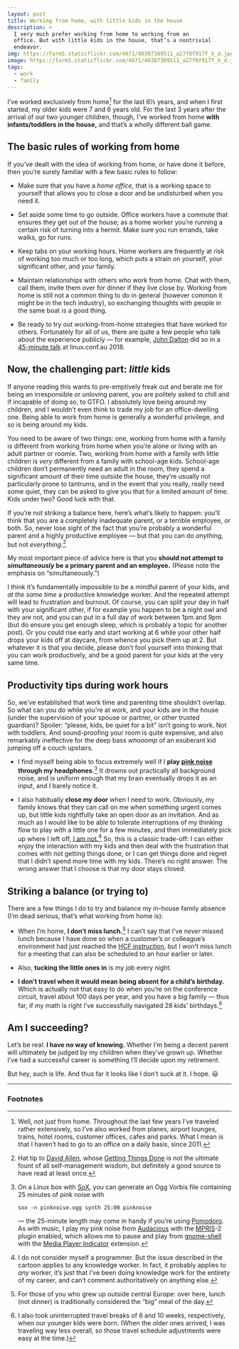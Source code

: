 ```yaml
---
layout: post
title: Working from home, with little kids in the house
description: > 
  I very much prefer working from home to working from an
  office. But with little kids in the house, that’s a nontrivial
  endeavor.
img: https://farm5.staticflickr.com/4671/40307389511_a27f8f917f_k_d.jpg
image: https://farm5.staticflickr.com/4671/40307389511_a27f8f917f_k_d.jpg
tags:
  - work
  - family
---
```

I’ve worked exclusively from home[^1] for the last 6½ years, and
when I first started, my older kids were 7 and 6 years old. For the
last 3 years after the arrival of our two younger children, though,
I’ve worked from home **with infants/toddlers in the house,** and
that’s a wholly different ball game.

## The basic rules of working from home

If you’ve dealt with the idea of working from home, or have
done it before, then you’re surely familiar with a few basic rules to
follow:

* Make sure that you have a _home office,_ that is a working space to
  yourself that allows you to close a door and be undisturbed when you
  need it.

* Set aside some time to go outside. Office workers have a commute
  that ensures they get out of the house; as a home worker you’re
  running a certain risk of turning into a hermit. Make sure you run
  errands, take walks, go for runs.

* Keep tabs on your working hours. Home workers are frequently at risk
  of working too much or too long, which puts a strain on yourself,
  your significant other, and your family.

* Maintain relationships with others who work from home. Chat with
  them, call them, invite them over for dinner if they live close
  by. Working from home is still not a common thing to do in general
  (however common it might be in the tech industry), so exchanging
  thoughts with people in the same boat is a good thing.

* Be ready to try out working-from-home strategies that have worked
  for others. Fortunately for all of us, there are quite a few people
  who talk about the experience publicly — for example,
  [John Dalton](https://twitter.com/johndalton) did so in a
  [45-minute talk](https://youtu.be/qFWkDPTjjEM) at linux.conf.au
  2018.

## Now, the challenging part: *little* kids

If anyone reading this wants to pre-emptively freak out and berate me
for being an irresponsible or unloving parent, you are politely asked
to chill and if incapable of doing so, to GTFO. I absolutely love
being around my children, and I wouldn’t even _think_ to trade my job
for an office-dwelling one. Being able to work from home is generally
a wonderful privilege, and so is being around my kids.

You need to be aware of two things: one, working from home with a
family is different from working from home when you’re alone or living
with an adult partner or roomie. Two, working from home with a family
with little children is _very_ different from a family with school-age
kids. School-age children don’t permanently need an adult in the room,
they spend a significant amount of their time outside the house,
they’re usually not particularly prone to tantrums, and in the event
that you really, really need some quiet, they can be asked to give you
that for a limited amount of time. Kids under two?  Good luck with
that.

If you’re not striking a balance here, here’s what’s likely to
happen: you’ll think that you are a completely inadequate parent, or a
terrible employee, or both. So, never lose sight of the fact that
you’re probably a wonderful parent and a highly productive employee —
but that you can do _anything,_ but not _everything._[^2]

My most important piece of advice here is that you **should not attempt
to _simultaneously_ be a primary parent and an employee.** (Please
note the emphasis on “simultaneously.”)

I think it’s fundamentally impossible to be a mindful parent of your
kids, and *at the same time* a productive knowledge worker. And the
repeated attempt will lead to frustration and burnout. Of course, you
can split your day in half with your significant other, if for example
you happen to be a night owl and they are not, and you can put in a
full day of work between 1pm and 9pm (but do ensure you get enough
sleep, which is probably a topic for another post). Or you could rise
early and start working at 6 while your other half drops your kids off
at daycare, from whence you pick them up at 2. But whatever it is that
you decide, please don’t fool yourself into thinking that you can work
productively, and be a good parent for your kids at the very same
time.

## Productivity tips during work hours

So, we’ve established that work time and parenting time shouldn’t
overlap. So what can you do while you’re at work, and your kids are in
the house (under the supervision of your spouse or partner, or other
trusted guardian)? Spoiler: “please, kids, be quiet for a bit” isn’t
going to work. Not with toddlers. And sound-proofing your room is
quite expensive, and also remarkably ineffective for the deep bass
_whooomp_ of an exuberant kid jumping off a couch upstairs.

* I find myself being able to focus extremely well if I **play
[pink noise](https://en.wikipedia.org/wiki/Pink_noise) through my
headphones.**[^3] It drowns out practically all background noise, and
is uniform enough that my brain eventually drops it as an input, and I
barely notice it.

* I also habitually **close my door** when I need to work. Obviously, my
family knows that they can call on me when something urgent comes up,
but little kids rightfully take an open door as an invitation. And as
much as I would like to be able to tolerate interruptions of my
thinking flow to play with a little one for a few minutes, and then
immediately pick up where I left off,
[I am not.](http://heeris.id.au/2013/this-is-why-you-shouldnt-interrupt-a-programmer/)[^4]
So, this is a classic trade-off: I can either enjoy the interaction
with my kids and then deal with the frustration that comes with not
getting things done, or I can get things done and regret that I didn’t
spend more time with my kids. There’s no right answer. The wrong
answer that I choose is that my door stays closed.

## Striking a balance (or trying to)

There are a few things I do to try and balance my in-house family
absence (I’m dead serious, that’s what working from home is):

* When I’m home, **I don’t miss lunch.**[^5] I can’t say that I’ve _never_
  missed lunch because I have done so when a customer’s or colleague’s
  environment had just reached the
  [HCF instruction](https://en.wikipedia.org/wiki/Halt_and_Catch_Fire),
  but I won’t miss lunch for a meeting that can also be scheduled to
  an hour earlier or later.

* Also, **tucking the little ones in** is my job every night.

* **I don’t travel when it would mean being absent for a child’s
  birthday.** Which is actually not that easy to do when you’re on the
  conference circuit, travel about 100 days per year, and you have a
  big family — thus far, if my math is right I’ve successfully
  navigated 28 kids’ birthdays.[^6]


## Am I succeeding?

Let’s be real: **I have no way of knowing.** Whether I’m being a
decent parent will ultimately be judged by my children when they’ve
grown up. Whether I’ve had a successful career is something I’ll
decide upon my retirement.

But hey, such is life. And thus far it looks like I don’t
suck at it. I hope. :smiley: 


* * *

### Footnotes

[^1]: Well, not *just* from home. Throughout the last few years I’ve
    traveled rather extensively, so I’ve also worked from planes,
    airport lounges, trains, hotel rooms, customer offices, cafes and
    parks. What I mean is that I haven’t had to go to an office on a
    daily basis, since 2011. 

[^2]: Hat tip to
    [David Allen](https://en.wikipedia.org/wiki/David_Allen_(author)),
    whose [Getting Things Done](http://a.co/iZhglcP) is not the
    ultimate fount of all self-management wisdom, but definitely a
    good source to have read at least once.

[^3]: On a Linux box with [SoX](https://en.wikipedia.org/wiki/SoX),
    you can generate an Ogg Vorbis file containing 25 minutes of pink
    noise with
	```
	sox -n pinknoise.ogg synth 25:00 pinknoise
	```
	— the 25-minute length may come in handy if you’re using
    [Pomodoro](https://en.wikipedia.org/wiki/Pomodoro_Technique). As
    with music, I play my pink noise from
    [Audacious](https://audacious-media-player.org/) with the
    [MPRIS](https://specifications.freedesktop.org/mpris-spec/latest/)-2
    plugin enabled, which allows me to pause and play from
    [gnome-shell](https://wiki.gnome.org/Projects/GnomeShell) with the
    [Media Player Indicator](https://extensions.gnome.org/extension/55/media-player-indicator/)
    extension.

[^4]: I do not consider myself a programmer. But the issue described
    in the cartoon applies to any knowledge worker. In fact, it
    probably applies to _any_ worker, it’s just that I’ve been doing
    knowledge work for the entirety of my career, and can’t comment
    authoritatively on anything else.

[^5]: For those of you who grew up outside central Europe: over here,
    lunch (not dinner) is traditionally considered the “big” meal of
    the day.

[^6]: I also took uninterrupted travel breaks of 6 and 10 weeks,
    respectively, when our younger kids were born. (When the older
    ones arrived, I was traveling way less overall, so those travel
    schedule adjustments were easy at the time.)
